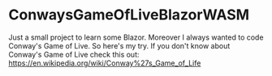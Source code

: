 # ConwaysGameOfLiveBlazorWASM

Just a small project to learn some Blazor. Moreover I always wanted to code Conway's Game of Live. So here's my try.
If you don't know about Conway's Game of Live check this out: https://en.wikipedia.org/wiki/Conway%27s_Game_of_Life 
